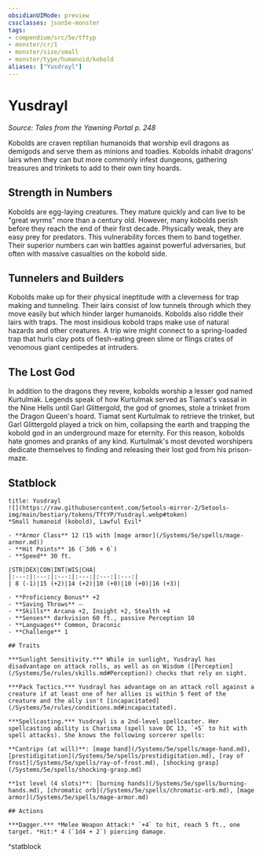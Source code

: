 ```yaml
---
obsidianUIMode: preview
cssclasses: json5e-monster
tags:
- compendium/src/5e/tftyp
- monster/cr/1
- monster/size/small
- monster/type/humanoid/kobold
aliases: ["Yusdrayl"]
---
```

# Yusdrayl
*Source: Tales from the Yawning Portal p. 248*  

Kobolds are craven reptilian humanoids that worship evil dragons as demigods and serve them as minions and toadies. Kobolds inhabit dragons' lairs when they can but more commonly infest dungeons, gathering treasures and trinkets to add to their own tiny hoards.

## Strength in Numbers

 Kobolds are egg-laying creatures. They mature quickly and can live to be "great wyrms" more than a century old. However, many kobolds perish before they reach the end of their first decade. Physically weak, they are easy prey for predators. This vulnerability forces them to band together. Their superior numbers can win battles against powerful adversaries, but often with massive casualties on the kobold side.

## Tunnelers and Builders

Kobolds make up for their physical ineptitude with a cleverness for trap making and tunneling. Their lairs consist of low tunnels through which they move easily but which hinder larger humanoids. Kobolds also riddle their lairs with traps. The most insidious kobold traps make use of natural hazards and other creatures. A trip wire might connect to a spring-loaded trap that hurls clay pots of flesh-eating green slime or flings crates of venomous giant centipedes at intruders.

## The Lost God

In addition to the dragons they revere, kobolds worship a lesser god named Kurtulmak. Legends speak of how Kurtulmak served as Tiamat's vassal in the Nine Hells until Garl Glittergold, the god of gnomes, stole a trinket from the Dragon Queen's hoard. Tiamat sent Kurtulmak to retrieve the trinket, but Garl Glittergold played a trick on him, collapsing the earth and trapping the kobold god in an underground maze for eternity. For this reason, kobolds hate gnomes and pranks of any kind. Kurtulmak's most devoted worshipers dedicate themselves to finding and releasing their lost god from his prison-maze.

## Statblock

```ad-statblock
title: Yusdrayl
![](https://raw.githubusercontent.com/5etools-mirror-2/5etools-img/main/bestiary/tokens/TftYP/Yusdrayl.webp#token)
*Small humanoid (kobold), Lawful Evil*

- **Armor Class** 12 (15 with [mage armor](/Systems/5e/spells/mage-armor.md))
- **Hit Points** 16 (`3d6 + 6`)
- **Speed** 30 ft.

|STR|DEX|CON|INT|WIS|CHA|
|:---:|:---:|:---:|:---:|:---:|:---:|
| 8 (-1)|15 (+2)|14 (+2)|10 (+0)|10 (+0)|16 (+3)|

- **Proficiency Bonus** +2
- **Saving Throws** ⏤
- **Skills** Arcana +2, Insight +2, Stealth +4
- **Senses** darkvision 60 ft., passive Perception 10
- **Languages** Common, Draconic
- **Challenge** 1

## Traits

***Sunlight Sensitivity.*** While in sunlight, Yusdrayl has disadvantage on attack rolls, as well as on Wisdom ([Perception](/Systems/5e/rules/skills.md#Perception)) checks that rely on sight.

***Pack Tactics.*** Yusdrayl has advantage on an attack roll against a creature if at least one of her allies is within 5 feet of the creature and the ally isn't [incapacitated](/Systems/5e/rules/conditions.md#incapacitated).

***Spellcasting.*** Yusdrayl is a 2nd-level spellcaster. Her spellcasting ability is Charisma (spell save DC 13, `+5` to hit with spell attacks). She knows the following sorcerer spells:

**Cantrips (at will)**: [mage hand](/Systems/5e/spells/mage-hand.md), [prestidigitation](/Systems/5e/spells/prestidigitation.md), [ray of frost](/Systems/5e/spells/ray-of-frost.md), [shocking grasp](/Systems/5e/spells/shocking-grasp.md)

**1st level (4 slots)**: [burning hands](/Systems/5e/spells/burning-hands.md), [chromatic orb](/Systems/5e/spells/chromatic-orb.md), [mage armor](/Systems/5e/spells/mage-armor.md)

## Actions

***Dagger.*** *Melee Weapon Attack:* `+4` to hit, reach 5 ft., one target. *Hit:* 4 (`1d4 + 2`) piercing damage.
```
^statblock